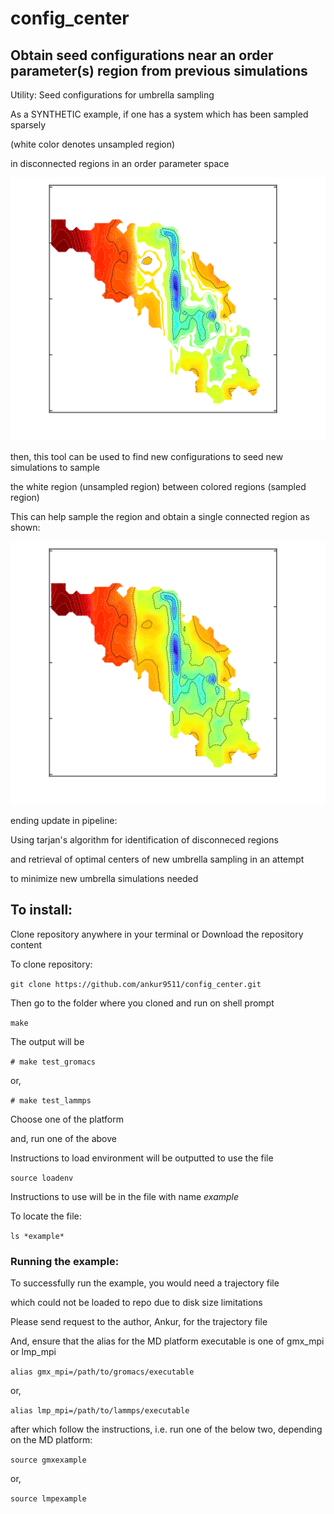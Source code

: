 # config_center
## Obtain seed configurations near an order parameter(s) region from previous simulations
Utility: Seed configurations for umbrella sampling

As a SYNTHETIC example, if one has a system which has been sampled sparsely 

(white color denotes unsampled region)

in disconnected regions in an order parameter space

![before](before.png)

then, this tool can be used to find new configurations to seed new simulations to sample

the white region (unsampled region) between colored regions (sampled region)

This can help sample the region and obtain a single connected region as shown:

![after](after.png)

ending update in pipeline:

Using tarjan's algorithm for identification of disconneced regions

and retrieval of optimal centers of new umbrella sampling in an attempt

to minimize new umbrella simulations needed

## To install:

Clone repository anywhere in your terminal or Download the repository content

To clone repository:

`git clone https://github.com/ankur9511/config_center.git`

Then go to the folder where you cloned and run on shell prompt

`make`

The output will be 

`# make test_gromacs`

or,

`# make test_lammps`

Choose one of the platform

and, run one of the above

Instructions to load environment will be outputted to use the file

`source loadenv`

Instructions to use will be in the file with name *example*

To locate the file:

`ls *example*`

### Running the example:

To successfully run the example, you would need a trajectory file

which could not be loaded to repo due to disk size limitations

Please send request to the author, Ankur, for the trajectory file

And, ensure that the alias for the MD platform executable is one of gmx_mpi or lmp_mpi

`alias gmx_mpi=/path/to/gromacs/executable`

or,

`alias lmp_mpi=/path/to/lammps/executable`

after which follow the instructions, i.e.
run one of the below two, depending on the MD platform:

`source gmxexample`

or,

`source lmpexample`
